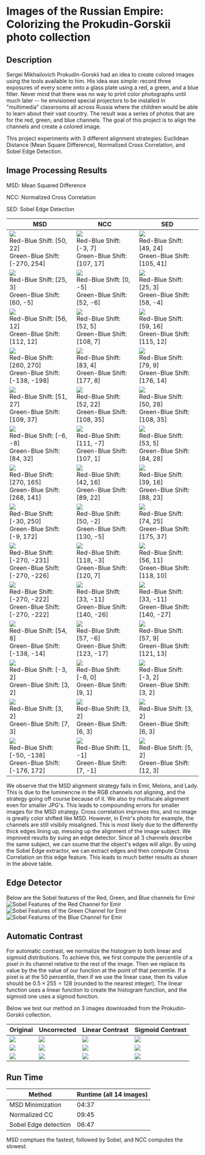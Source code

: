 # Images of the Russian Empire: Colorizing the Prokudin-Gorskii photo collection

## Description
Sergei Mikhailovich Prokudin-Gorskii had an idea to create colored images
using the tools available to him. His idea was simple: record three exposures
of every scene onto a glass plate using a red, a green, and a blue filter.
Never mind that there was no way to print color photographs until much later
-- he envisioned special projectors to be installed in "multimedia" classrooms
all across Russia where the children would be able to learn about their vast
country. The result was a series of photos that are for the red, green, and
blue channels. The goal of this project is to align the channels and create a
colored image.

This project experiments with 3 different alignment strategies: Euclidean
Distance (Mean Square Difference), Normalized Cross Correlation, and Sobel Edge
Detection.

<!-- ## Method
Let the two channels be $c_1, c_2$. Let the shift functions be $\text{shift}_x(k, c)$, $\text{shift}_y (k, c)$, which shifts an image $c$ in the $x$ and $y$ directions by $k$ pixels.

### Euclidean Distance (Mean Squared Difference)
For this method we compute the Euclidean Distance bewtween the channels. We seek to minimize this distance due to our assumption that bright areas should be bright across all channels. Thus let the shifted channel 1 be $c_1'$, then
$$c_1' = \text{shift}_y(y, \text{shift}_x(x, c_1)) $$
We then find
$$(x, y) = \text{argmin}_{x, y} \sqrt{(c_1 - c_2)^2}$$
where $x, y \in [-15, 15]$

### Normalized Cross Correlation (NCC)
For this method we compute the Cross Correlation. We seek to maximize this since we believe that areas in which the image is bright __relative__ to the rest of the image should be __relatively__ bright in all channels. This improves upon MSD since it there may be images that are brighter for an entire channel, which throws off the metric. Let the normalized channels be $c_1', c_2'$ 
$$c_i = \frac{c_i}{||c_i||} - 0.5 \times \vec{1}$$
This normalizes the mean and variance of the vectors.
let the shifted channel 1 be $c_1''$, then
$$c_1' = \text{shift}_y(y, \text{shift}_x(x, c_1')) $$

We then find
$$(x, y) = \text{argmax}_{x, y} c_1'' \cdot c_2'$$
where $x, y \in [-15, 15]$

### Sobel Edge Detection (NCC)
For this method we still compute the Cross Correlation and seek to maximize this. However, the features are no longer the pixel values, but the edge features created by the Sobel Edge Extractor. Let the extracted features channels be $c_1', c_2'$ 
$$c_i = \text{Sobel}(c_1)$$
Since Sobel already normalizes, we do not need to normalize again.
Let the shifted channel 1 be $c_1''$, then
$$c_1' = \text{shift}_y(y, \text{shift}_x(x, c_1')) $$

We then find
$$(x, y) = \text{argmax}_{x, y} c_1'' \cdot c_2'$$
where $x, y \in [-15, 15]$ -->

## Image Processing Results
MSD: Mean Squared Difference

NCC: Normalized Cross Correlation

SED: Sobel Edge Detection

| MSD| NCC  | SED |
| - | ------------- | ------------- |
| ![](../data/rgb_align/mse/emir.jpg) <br> Red-Blue Shift: [50, 22] <br> Green-Blue Shift: [-270, 254] | ![](../data/rgb_align/cc/emir.jpg) <br> Red-Blue Shift: [-3, 7] <br> Green-Blue Shift: [107, 17] | ![](../data/rgb_align/sobel/emir.jpg) <br> Red-Blue Shift: [49, 24] <br> Green-Blue Shift: [105, 41] |
| ![](../data/rgb_align/mse/church.jpg) <br> Red-Blue Shift: [25, 3] <br> Green-Blue Shift: [60, -5] | ![](../data/rgb_align/cc/church.jpg) <br> Red-Blue Shift: [0, -5] <br> Green-Blue Shift: [52, -6] | ![](../data/rgb_align/sobel/church.jpg) <br> Red-Blue Shift: [25, 3] <br> Green-Blue Shift: [58, -4] |
| ![](../data/rgb_align/mse/three_generations.jpg) <br> Red-Blue Shift: [56, 12] <br> Green-Blue Shift: [112, 12] | ![](../data/rgb_align/cc/three_generations.jpg) <br> Red-Blue Shift: [52, 5] <br> Green-Blue Shift: [108, 7] | ![](../data/rgb_align/sobel/three_generations.jpg) <br> Red-Blue Shift: [59, 16] <br> Green-Blue Shift: [115, 12] |
| ![](../data/rgb_align/mse/melons.jpg) <br> Red-Blue Shift: [260, 270] <br> Green-Blue Shift: [-138, -198] | ![](../data/rgb_align/cc/melons.jpg) <br> Red-Blue Shift: [83, 4] <br> Green-Blue Shift: [177, 8] | ![](../data/rgb_align/sobel/melons.jpg) <br> Red-Blue Shift: [79, 9] <br> Green-Blue Shift: [176, 14] |
| ![](../data/rgb_align/mse/onion_church.jpg) <br> Red-Blue Shift: [51, 27] <br> Green-Blue Shift: [109, 37] | ![](../data/rgb_align/cc/onion_church.jpg) <br> Red-Blue Shift: [52, 22] <br> Green-Blue Shift: [108, 35] | ![](../data/rgb_align/sobel/onion_church.jpg) <br> Red-Blue Shift: [50, 28] <br> Green-Blue Shift: [108, 35] |
| ![](../data/rgb_align/mse/train.jpg) <br> Red-Blue Shift: [-6, -8] <br> Green-Blue Shift: [84, 32] | ![](../data/rgb_align/cc/train.jpg) <br> Red-Blue Shift: [111, -7] <br> Green-Blue Shift: [107, 1] | ![](../data/rgb_align/sobel/train.jpg) <br> Red-Blue Shift: [53, 5] <br> Green-Blue Shift: [84, 28] |
| ![](../data/rgb_align/mse/icon.jpg) <br> Red-Blue Shift: [270, 165] <br> Green-Blue Shift: [268, 141] | ![](../data/rgb_align/cc/icon.jpg) <br> Red-Blue Shift: [42, 16] <br> Green-Blue Shift: [89, 22] | ![](../data/rgb_align/sobel/icon.jpg) <br> Red-Blue Shift: [39, 16] <br> Green-Blue Shift: [88, 23] |
| ![](../data/rgb_align/mse/self_portrait.jpg) <br> Red-Blue Shift: [-30, 250] <br> Green-Blue Shift: [-9, 172] | ![](../data/rgb_align/cc/self_portrait.jpg) <br> Red-Blue Shift: [50, -2] <br> Green-Blue Shift: [130, -5] | ![](../data/rgb_align/sobel/self_portrait.jpg) <br> Red-Blue Shift: [74, 25] <br> Green-Blue Shift: [175, 37] |
| ![](../data/rgb_align/mse/harvesters.jpg) <br> Red-Blue Shift: [-270, -231] <br> Green-Blue Shift: [-270, -226] | ![](../data/rgb_align/cc/harvesters.jpg) <br> Red-Blue Shift: [118, -3] <br> Green-Blue Shift: [120, 7] | ![](../data/rgb_align/sobel/harvesters.jpg) <br> Red-Blue Shift: [56, 11] <br> Green-Blue Shift: [118, 10] |
| ![](../data/rgb_align/mse/sculpture.jpg) <br> Red-Blue Shift: [-270, -222] <br> Green-Blue Shift: [-270, -222] | ![](../data/rgb_align/cc/sculpture.jpg) <br> Red-Blue Shift: [33, -11] <br> Green-Blue Shift: [140, -26] | ![](../data/rgb_align/sobel/sculpture.jpg) <br> Red-Blue Shift: [33, -11] <br> Green-Blue Shift: [140, -27] |
| ![](../data/rgb_align/mse/lady.jpg) <br> Red-Blue Shift: [54, 8] <br> Green-Blue Shift: [-138, -14] | ![](../data/rgb_align/cc/lady.jpg) <br> Red-Blue Shift: [57, -6] <br> Green-Blue Shift: [123, -17] | ![](../data/rgb_align/sobel/lady.jpg) <br> Red-Blue Shift: [57, 9] <br> Green-Blue Shift: [121, 13] |
| ![](../data/rgb_align/mse/monastery.jpg) <br> Red-Blue Shift: [-3, 2] <br> Green-Blue Shift: [3, 2] | ![](../data/rgb_align/cc/monastery.jpg) <br> Red-Blue Shift: [-6, 0] <br> Green-Blue Shift: [9, 1] | ![](../data/rgb_align/sobel/monastery.jpg) <br> Red-Blue Shift: [-3, 2] <br> Green-Blue Shift: [3, 2] |
| ![](../data/rgb_align/mse/tobolsk.jpg) <br> Red-Blue Shift: [3, 2] <br> Green-Blue Shift: [7, 3] | ![](../data/rgb_align/cc/tobolsk.jpg) <br> Red-Blue Shift: [3, 2] <br> Green-Blue Shift: [6, 3] | ![](../data/rgb_align/sobel/tobolsk.jpg) <br> Red-Blue Shift: [3, 2] <br> Green-Blue Shift: [6, 3] |
| ![](../data/rgb_align/mse/cathedral.jpg) <br> Red-Blue Shift: [-50, -138] <br> Green-Blue Shift: [-176, 172] | ![](../data/rgb_align/cc/cathedral.jpg) <br> Red-Blue Shift: [1, -1] <br> Green-Blue Shift: [7, -1] | ![](../data/rgb_align/sobel/cathedral.jpg) <br> Red-Blue Shift: [5, 2] <br> Green-Blue Shift: [12, 3] |

We observe that the MSD alignment strategy fails in Emir, Melons, and Lady. This is due to the luminencne in the RGB channels not aligning, and the strategy going off course because of it. We also try multiscale alignment even for smaller JPG's. This leads to compounding errors for smaller images for the MSD strategy. Cross correlation improves this, and no image is greatly color shifted like MSD. However, in Emir's photo for example, the channels are still visibily misaligned. This is most likely due to the differently thick edges lining up, messing up the alignment of the image subject. We improved results by suing an edge detector. Since all 3 channels describe the same subject, we can ssume that the object's edges will align. By using the Sobel Edge extractor, we can extract edges and then compute Cross Correlation on this edge feature. This leads to much better results as shown in the above table.

## Edge Detector
Below are the Sobel features of the Red, Green, and Blue channels for Emir
![Sobel Features of the Red Channel for Emir](../data/../data/rgb_align/sobel1.jpg)
![Sobel Features of the Green Channel for Emir](../data/../data/rgb_align/sobel2.jpg)
![Sobel Features of the Blue Channel for Emir](../data/../data/rgb_align/sobel2.jpg)

## Automatic Contrast
For automatic contrast, we normalize the histogram to both linear and sigmoid distributions. 
To achieve this, we first compute the percentile of a pixel in its channel relative to the rest of the image. Then we replace its value by the the value of our function at the point of that percentile.
If a pixel is at the 50 percentile, then if we use the linear case, then its value should be $0.5 \times 255 = 128$ (rounded to the nearest integer). The linear function uses a linear function to create the histogram function, and the sigmoid one uses a sigmod function.

Below we test our method on 3 images downloaded from the Prokudin-Gorskii collection.

| Original |  Uncorrected  | Linear Contrast | Sigmoid Contrast |
| ------------- | ------------- | ------------- | -------------|
| ![](../data/rgb_align/custom_0.jpg) | ![](../data/rgb_align/custom0_stack.jpg) | ![](../data/rgb_align/custom0_lin.jpg) | ![](../data/rgb_align/custom0_sigmoid.jpg)|
| ![](../data/rgb_align/custom_1.jpg) | ![](../data/rgb_align/custom1_stack.jpg) | ![](../data/rgb_align/custom1_lin.jpg) | ![](../data/rgb_align/custom1_sigmoid.jpg)|
| ![](../data/rgb_align/custom_2.jpg) | ![](../data/rgb_align/custom2_stack.jpg) | ![](../data/rgb_align/custom2_lin.jpg) | ![](../data/rgb_align/custom2_sigmoid.jpg)|


## Run Time
| Method     | Runtime (all 14 images)|
| ------------- | ------------- |
| MSD Minimization | 04:37 | 
| Normalized CC | 09:45 | 
| Sobel Edge detection| 06:47 | 

MSD comptues the fastest, followed by Sobel, and NCC computes the slowest.